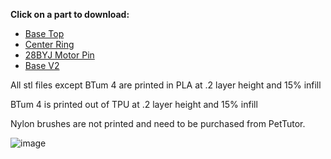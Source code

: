 **Click on a part to download:**

- [Base Top](https://github.com/PetTutor/PetTutor-Mini-Parts/blob/main/PowerBase%20ESP32/Base%20top.stl)
- [Center Ring](https://github.com/PetTutor/PetTutor-Mini-Parts/blob/main/PowerBase%20ESP32/Centering%20ring.stl)
- [28BYJ Motor Pin](https://github.com/PetTutor/PetTutor-Mini-Parts/blob/main/PowerBase%20ESP32/28BY-J%20Motor%20Pin.stl)
- [Base V2](https://github.com/PetTutor/PetTutor-Mini-Parts/blob/main/PowerBase%20ESP32/Base%20V2.stl)

All stl files except BTum 4 are printed in PLA at .2 layer height and 15% infill

BTum 4 is printed out of TPU at .2 layer height and 15% infill

Nylon brushes are not printed and need to be purchased from PetTutor.

![image](https://github.com/user-attachments/assets/00bb458f-0048-4d7e-8fcd-53942f160e08)


